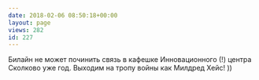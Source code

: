 ```yaml
---
date: 2018-02-06 08:50:18+00:00
layout: page
views: 282
id: 227
---
```


Билайн не может починить связь в кафешке Инновационного (!) центра Сколково уже год. Выходим на тропу войны как Милдред Хейс! ))


